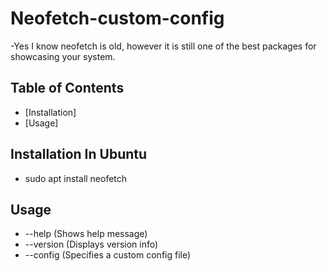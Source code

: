 # Neofetch-custom-config
-Yes I know neofetch is old, however it is still one of the best packages for showcasing your system.

## Table of Contents
- [Installation]
- [Usage]


## Installation In Ubuntu
- sudo apt install neofetch

## Usage
- --help	(Shows help message)
- --version	(Displays version info)
- --config	(Specifies a custom config file)

